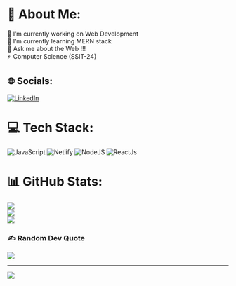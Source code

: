 # 💫 About Me:
🔭 I’m currently working on Web Development<br>🌱 I’m currently learning MERN stack<br>💬 Ask me about the Web !!!<br>⚡ Computer Science (SSIT-24)


## 🌐 Socials:
[![LinkedIn](https://img.shields.io/badge/LinkedIn-%230077B5.svg?logo=linkedin&logoColor=white)](http://www.linkedin.com/in/nirav-kathrotiya-py) 

# 💻 Tech Stack:
![JavaScript](https://img.shields.io/badge/javascript-%23323330.svg?style=flat&logo=javascript&logoColor=%23F7DF1E) ![Netlify](https://img.shields.io/badge/netlify-%23000000.svg?style=flat&logo=netlify&logoColor=#00C7B7) ![NodeJS](https://img.shields.io/badge/node.js-6DA55F?style=flat&logo=node.js&logoColor=white) ![ReactJs](https://img.shields.io/badge/react-%2320232a.svg?style=flat&logo=react&logoColor=%2361DAFB) 
# 📊 GitHub Stats:
![](https://github-readme-stats.vercel.app/api?username=shyam-ra18&theme=gruvbox&hide_border=false&include_all_commits=true&count_private=false)<br/>
![](https://github-readme-streak-stats.herokuapp.com/?user=shyam-ra18&theme=gruvbox&hide_border=false)<br/>
![](https://github-readme-stats.vercel.app/api/top-langs/?username=shyam-ra18&theme=gruvbox&hide_border=false&include_all_commits=true&count_private=false&layout=compact)

### ✍️ Random Dev Quote
![](https://quotes-github-readme.vercel.app/api?type=horizontal&theme=gruvbox)

---
[![](https://visitcount.itsvg.in/api?id=shyam-ra18&icon=2&color=0)](https://visitcount.itsvg.in)

<!-- Proudly created with GPRM ( https://gprm.itsvg.in ) -->
